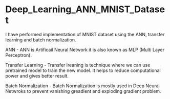 # Deep_Learning_ANN_MNIST_Dataset

I have performed implementation of MNIST dataset using the ANN, transfer learning and batch normalization.

ANN -  ANN is Artificail Neural Network it is also known as MLP (Multi Layer Perceptron).

Transfer Learning  -  Transfer lreaning is technique where we can use pretrained model to train the new model. It helps to reduce computational power and gives better result.

Batch Normalization  - Batch Normalization is mostly used in Deep Neural Netwroks to prevent vanishing greadient and exploding gradient problem. 
